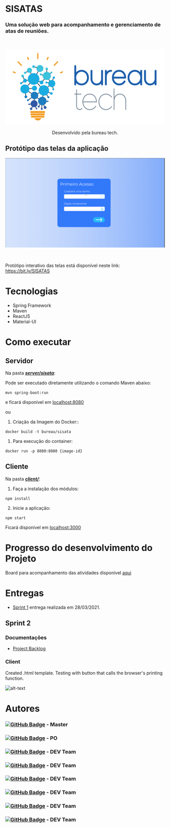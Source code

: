 # SISATAS

### Uma solução web para acompanhamento e gerenciamento de atas de reuniões.

<br>

<div align="center">

![logo](./assets/png/BureauTechLogo.png)

Desenvolvido pela bureau tech.

</div>

## Protótipo das telas da aplicação

![telas](./assets/gifs/telas.gif)

<br>

Protótipo interativo das telas está disponível neste link: https://bit.ly/SISATAS

# Tecnologias

- Spring Framework
- Maven
- ReactJS
- Material-UI

# Como executar

## Servidor

Na pasta [***server/sisata***](./server/sisata): <br>

Pode ser executado diretamente utilizando o comando Maven abaixo:

```
mvn spring-boot:run
```

e ficará disponível em [localhost:8080](http://localhost/8080)

ou

1. Criação da Imagem do Docker::

```
docker build -t bureau/sisata
```

1. Para execução do container:

```
docker run -p 8080:8080 {image-id}
```

## Cliente

Na pasta [***client/***](./client): <br>

1. Faça a instalação dos módulos:
   
```
npm install
```

2. Inicie a aplicação: 

```
npm start
```

Ficará disponível em [localhost:3000](http://localhost/3000)

# Progresso do desenvolvimento do Projeto

Board para acompanhamento das atividades disponível [aqui](https://www.notion.so/b2249587d2c24f6995f4c7ba8dea304e?v=322477ad68b04c12ac4bc0e36c55bd61)

# Entregas

- [Sprint 1](https://github.com/BureauTech/ProjectSisatas/tree/prod/sprint-1) entrega realizada em 28/03/2021.

## Sprint 2

### Documentações

- [Project Backlog](./docs/Product%20Backlog%20-%20SISATAS.pdf)

### Client
Created .html template. 
Testing with button that calls the browser's printing function.

![alt-text](https://github.com/BureauTech/ProjectSisatas/blob/feature/readme/assets/gifs/download_pdf.gif)

# Autores

### [![GitHub Badge](https://img.shields.io/github/followers/bibiacoutinho?label=bibiacoutinho&style=for-the-badge&color=black&link=https://github.com/bibiacoutinho)](https://github.com/bibiacoutinho) - Master <br>

### [![GitHub Badge](https://img.shields.io/github/followers/charles-ramos?label=charles-ramos&style=for-the-badge&color=black&link=https://github.com/charles-ramos)](https://github.com/charles-ramos) - PO <br>

### [![GitHub Badge](https://img.shields.io/github/followers/anaclaragraciano?label=anaclaragraciano&style=for-the-badge&color=black&link=https://github.com/anaclaragraciano)](https://github.com/anaclaragraciano) - DEV Team <br>

### [![GitHub Badge](https://img.shields.io/github/followers/caiquesjc?label=caiquesjc&style=for-the-badge&color=black&link=https://github.com/caiquesjc)](https://github.com/caiquesjc) - DEV Team <br>

### [![GitHub Badge](https://img.shields.io/github/followers/danielsantosoliveira?label=danielsantosoliveira&style=for-the-badge&color=black&link=https://github.com/danielsantosoliveira)](https://github.com/danielsantosoliveira) - DEV Team<br>

### [![GitHub Badge](https://img.shields.io/github/followers/Denis-Lima?label=Denis-Lima&style=for-the-badge&color=black&link=https://github.com/Denis-Lima)](https://github.com/Denis-Lima) - DEV Team <br>

### [![GitHub Badge](https://img.shields.io/github/followers/JoaoPSPereira?label=JoaoPSPereira&style=for-the-badge&color=black&link=https://github.com/JoaoPSPereira)](https://github.com/JoaoPSPereira) - DEV Team <br>

### [![GitHub Badge](https://img.shields.io/github/followers/WeDias?label=WeDias&style=for-the-badge&color=black&link=https://github.com/WeDias)](https://github.com/WeDias) - DEV Team <br>